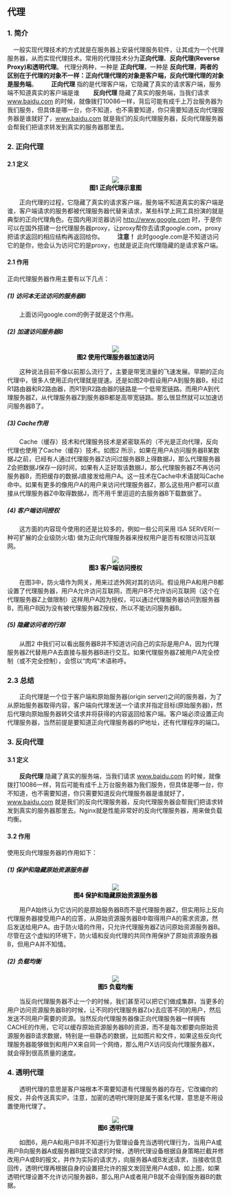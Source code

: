 &emsp;
## 代理

### 1. 简介
&emsp;一般实现代理技术的方式就是在服务器上安装代理服务软件，让其成为一个代理服务器，从而实现代理技术。常用的代理技术分为**正向代理**、**反向代理(Reverse Proxy)**和**透明代理**。
代理分两种，一种是 **正向代理**，一种是 **反向代理**，**两者的区别在于代理的对象不一样：正向代理代理的对象是客户端，反向代理代理的对象是服务端**。
&emsp;&emsp;**正向代理** 指的是代理客户端，它隐藏了真实的请求客户端，服务端不知道真实的客户端是谁
&emsp;&emsp;**反向代理** 隐藏了真实的服务端，当我们请求 www.baidu.com 的时候，就像拨打10086一样，背后可能有成千上万台服务器为我们服务，但具体是哪一台，你不知道，也不需要知道，你只需要知道反向代理服务器是谁就好了，www.baidu.com 就是我们的反向代理服务器，反向代理服务器会帮我们把请求转发到真实的服务器那里去。


### 2. 正向代理
#### 2.1 定义
<div align="center"> <img src="../pic/代理/正向代理.jpg"> </div>
<center> <font color=black> <b> 图1 正向代理示意图 </b> </font> </center>

&emsp;&emsp;正向代理的过程，它隐藏了真实的请求客户端，服务端不知道真实的客户端是谁，客户端请求的服务都被代理服务器代替来请求，某些科学上网工具扮演的就是典型的正向代理角色。在国内用浏览器访问 http://www.google.com 时，于是你可以在国外搭建一台代理服务器proxy，让proxy帮你去请求google.com，proxy把请求返回的相应结构再返回给你。
&emsp;&emsp;**注意！** 此时google.com是不知道访问它的是你，他会认为访问它的是proxy，也就是说正向代理隐藏的是请求客户端。
#### 2.1 作用
正向代理服务器作用主要有以下几点：
##### (1) 访问本无法访问的服务器B
&emsp;&emsp;上面访问google.com的例子就是这个作用。
##### (2) 加速访问服务器B
<div align="center"> <img src="../pic/代理/使用代理服务器加速访问.jpg"> </div>
<center> <font color=black> <b> 图2 使用代理服务器加速访问 </b> </font> </center>

&emsp;&emsp;这种说法目前不像以前那么流行了，主要是带宽流量的飞速发展。早期的正向代理中，很多人使用正向代理就是提速。还是如图2中假设用户A到服务器B，经过R1路由器和R2路由器，而R1到R2路由器的链路是一个低带宽链路。而用户A到代理服务器Z，从代理服务器Z到服务器B都是高带宽链路。那么很显然就可以加速访问服务器B了。

##### (3) Cache作用
&emsp;&emsp;Cache（缓存）技术和代理服务技术是紧密联系的（不光是正向代理，反向代理也使用了Cache（缓存）技术。如图2 所示，如果在用户A访问服务器B某数据J之前，已经有人通过代理服务器Z访问过服务器B上得数据J，那么代理服务器Z会把数据J保存一段时间，如果有人正好取该数据J，那么代理服务器Z不再访问服务器B，而把缓存的数据J直接发给用户A。这一技术在Cache中术语就叫Cache命中。如果有更多的像用户A的用户来访问代理服务器Z，那么这些用户都可以直接从代理服务器Z中取得数据J，而不用千里迢迢的去服务器B下载数据了。

##### (4) 客户端访问授权
&emsp;&emsp;这方面的内容现今使用的还是比较多的，例如一些公司采用 ISA SERVER(一种可扩展的企业级防火墙) 做为正向代理服务器来授权用户是否有权限访问互联网。
<div align="center"> <img src="../pic/代理/客户端访问授权.jpg"> </div>
<center> <font color=black> <b> 图3 客户端访问授权 </b> </font> </center>

&emsp;&emsp;在图3中，防火墙作为网关，用来过滤外网对其的访问。假设用户A和用户B都设置了代理服务器，用户A允许访问互联网，而用户B不允许访问互联网（这个在代理服务器Z上做限制）这样用户A因为授权，可以通过代理服务器访问到服务器B，而用户B因为没有被代理服务器Z授权，所以不能访问服务器B。

##### (5) 隐藏访问者的行踪
&emsp;&emsp;从图2 中我们可以看出服务器B并不知道访问自己的实际是用户A，因为代理服务器Z代替用户A去直接与服务器B进行交互。如果代理服务器Z被用户A完全控制（或不完全控制），会惯以“肉鸡”术语称呼。

### 2.3 总结
&emsp;&emsp;正向代理是一个位于客户端和原始服务器(origin server)之间的服务器，为了从原始服务器取得内容，客户端向代理发送一个请求并指定目标(原始服务器)，然后代理向原始服务器转交请求并将获得的内容返回给客户端。客户端必须设置正向代理服务器，当然前提是要知道正向代理服务器的IP地址，还有代理程序的端口。

### 3. 反向代理
#### 3.1 定义
&emsp;&emsp;**反向代理** 隐藏了真实的服务端，当我们请求 www.baidu.com 的时候，就像拨打10086一样，背后可能有成千上万台服务器为我们服务，但具体是哪一台，你不知道，也不需要知道，你只需要知道反向代理服务器是谁就好了，www.baidu.com 就是我们的反向代理服务器，反向代理服务器会帮我们把请求转发到真实的服务器那里去。Nginx就是性能非常好的反向代理服务器，用来做负载均衡。
#### 3.2 作用
使用反向代理服务器的作用如下：
##### (1) 保护和隐藏原始资源服务器
<div align="center"> <img src="../pic/代理/保护和隐藏原始资源服务器.jpg"> </div>
<center> <font color=black> <b> 图4 保护和隐藏原始资源服务器 </b> </font> </center>

&emsp;&emsp;用户A始终认为它访问的是原始服务器B而不是代理服务器Z，但实用际上反向代理服务器接受用户A的应答，从原始资源服务器B中取得用户A的需求资源，然后发送给用户A。由于防火墙的作用，只允许代理服务器Z访问原始资源服务器B。尽管在这个虚拟的环境下，防火墙和反向代理的共同作用保护了原始资源服务器B，但用户A并不知情。

##### (2) 负载均衡
<div align="center"> <img src="../pic/代理/负载均衡.jpg"> </div>
<center> <font color=black> <b> 图5 负载均衡 </b> </font> </center>

&emsp;&emsp;当反向代理服务器不止一个的时候，我们甚至可以把它们做成集群，当更多的用户访问资源服务器B的时候，让不同的代理服务器Z(x)去应答不同的用户，然后发送不同用户需要的资源。当然反向代理服务器像正向代理服务器一样拥有CACHE的作用，它可以缓存原始资源服务器B的资源，而不是每次都要向原始资源服务器B请求数据，特别是一些静态的数据，比如图片和文件，如果这些反向代理服务器能够做到和用户X来自同一个网络，那么用户X访问反向代理服务器X，就会得到很高质量的速度。


### 4. 透明代理
&emsp;&emsp;透明代理的意思是客户端根本不需要知道有代理服务器的存在，它改编你的 报文，并会传送真实IP。注意，加密的透明代理则是属于匿名代理，意思是不用设置使用代理了。
<div align="center"> <img src="../pic/代理/透明代理.jpg"> </div>
<center> <font color=black> <b> 图6 透明代理 </b> </font> </center>

&emsp;&emsp;如图6，用户A和用户B并不知道行为管理设备充当透明代理行为，当用户A或用户B向服务器A或服务器B提交请求的时候，透明代理设备根据自身策略拦截并修改用户A或B的报文，并作为实际的请求方，向服务器A或B发送请求，当接收信息回传，透明代理再根据自身的设置把允许的报文发回至用户A或B，如上图，如果透明代理设置不允许访问服务器B，那么用户A或者用户B就不会得到服务器B的数据。

